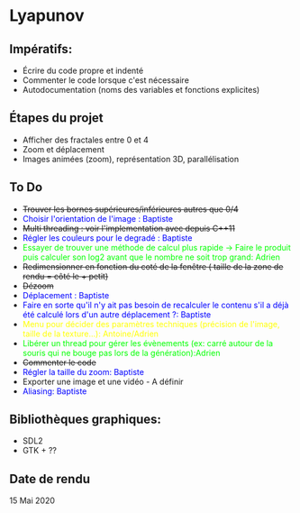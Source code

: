 # Lyapunov

## Impératifs:
- Écrire du code propre et indenté
- Commenter le code lorsque c'est nécessaire
- Autodocumentation (noms des variables et fonctions explicites)

## Étapes du projet
- Afficher des fractales entre 0 et 4
- Zoom et déplacement
- Images animées (zoom), représentation 3D, parallélisation

## To Do
- ~~Trouver les bornes supérieures/inférieures autres que 0/4~~
-  <span style="color: #0000FF"> Choisir l'orientation de l'image : Baptiste</span>
- ~~Multi threading : voir l'implementation avec <thread> depuis C++11~~
-  <span style="color: #0000FF">Régler les couleurs pour le degradé  : Baptiste</span>
- <span style="color: #00FF00">Essayer de trouver une méthode de calcul plus rapide -> Faire le produit puis calculer son log2 avant que le nombre ne soit trop grand: Adrien </span>
- ~~Redimensionner en fonction du coté de la fenêtre ( taille de la zone de rendu = côté le + petit)~~
- ~~Dézoom~~
- <span style="color: #0000FF">Déplacement : Baptiste</span>
- <span style="color: #0000FF"> Faire en sorte qu'il n'y ait pas besoin de recalculer le contenu s'il a déjà été calculé lors d'un autre déplacement ?: Baptiste </span>
- <span style="color: #FFFF00">Menu pour décider des paramètres techniques (précision de l'image, taille de la texture...): Antoine/Adrien </span>
- <span style="color: #00FF00">Libérer un thread pour gérer les évènements (ex: carré autour de la souris qui ne bouge pas lors de la génération):Adrien </span>
- ~~Commenter le code~~
- <span style="color: #0000FF">Régler la taille du zoom: Baptiste </span>
- Exporter une image et une vidéo - A définir
- <span style="color: #0000FF">Aliasing: Baptiste </span>

## Bibliothèques graphiques:
- SDL2
- GTK + ??

## Date de rendu

15 Mai 2020